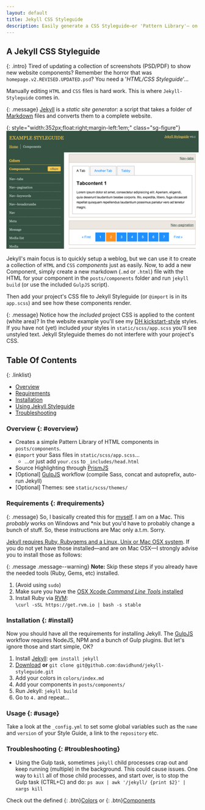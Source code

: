 ```yaml
---
layout: default
title: Jekyll CSS Styleguide
description: Easily generate a CSS Styleguide—or 'Pattern Library'— on Jekyll
---
```


## A Jekyll CSS Styleguide

{: .intro} Tired of updating a collection of screenshots (PSD/PDF) to show new website components? Remember the horror that was `homepage.v2.REVISED.UPDATED.psd`? You need a '*HTML/CSS Styleguide*'…

Manually editing `HTML` and `CSS` files is hard work. This is where `Jekyll-Styleguide` comes in.

{: .message} [Jekyll](http://jekyllrb.com) is a *static site generator*: a script that takes a folder of [Markdown](http://daringfireball.net/projects/markdown/) files and converts them to a complete website.

{: style="width:352px;float:right;margin-left:1em;" class="sg-figure"} ![Styleguide example](/static/scss/themes/hotel-chevalier-theme.png "Pattern Library")

Jekyll's main focus is to quickly setup a weblog, but we can use it to create a collection of `HTML` and `CSS` *components* just as easily. Now, to add a new Component, simply create a new markdown (`.md` or `.html`) file with the HTML for your component in the `posts/components` folder and run `jekyll build` (or use the included `GulpJS` script).

Then add your project's CSS file to Jekyll Styleguide (or `@import` is in its `app.scss`) and see how these components render.

{: .message} Notice how the *included* project CSS is applied to the content (white area)? In the website example you'll see my [DH kickstart-style](https://github.com/davidhund/dh-kickstart-style/) styles. If you have not (yet) included *your* styles in `static/scss/app.scss` you'll see unstyled text. Jekyll Styleguide themes do not interfere with your project's CSS.

## Table Of Contents

{: .linklist}
- [Overview](#overview)
- [Requirements](#requirements)
- [Installation](#install)
- [Using Jekyll Styleguide](#usage)
- [Troubleshooting](#troubleshooting)

### Overview {: #overview}

- Creates a simple Pattern Library of HTML components in `posts/components`.
- `@import` your Sass files in `static/scss/app.scss`...
  - ...or just add `your.css` to `_includes/head.html`
- Source Highlighting through [PrismJS](http://prismjs.com/)
- \[Optional\] [GulpJS](http://GulpJS.com) workflow (compile Sass, concat and autoprefix, auto-run Jekyll)
- \[Optional\] Themes: see `static/scss/themes/`

### Requirements {: #requirements}

{: .message} So, I basically created this for [myself](http://twitter.com/valuedstandards). I am on a Mac. This *probably* works on Windows and \*nix but you'd have to probably change a bunch of stuff. So, these instructions are Mac only a.t.m. Sorry.

[Jekyll requires Ruby, Rubygems and a Linux, Unix or Mac OSX system](http://jekyllrb.com/docs/installation/). If you do not yet have those installed—and are on Mac OSX—I strongly advise you to install those as follows:

{: .message .message--warning} **Note:** Skip these steps if you already have the needed tools (Ruby, Gems, etc) installed. 

1. (Avoid using `sudo`)
2. Make sure you have the [OSX Xcode *Command Line Tools* installed](https://encrypted.google.com/search?hl=en&q=How+to+install+Xcode+command+line+tools)
3. Install Ruby via [RVM](http://rvm.io):  
`\curl -sSL https://get.rvm.io | bash -s stable`

### Installation {: #install}

Now you should have all the requirements for installing Jekyll. The [GulpJS](http://gulpjs.com/) workflow requires NodeJS, NPM and a bunch of Gulp plugins. But let's ignore those and start simple, OK?

1. Install [Jekyll](http://jekyllrb.com): `gem install jekyll`
2. [Download]({{site.repo}}) **or** `git clone git@github.com:davidhund/jekyll-styleguide.git`
3. Add your colors in `colors/index.md`
4. Add your components in `posts/components/`
5. Run Jekyll: `jekyll build`
6. Go to `4.` and repeat...

### Usage {: #usage}

Take a look at the `_config.yml` to set some global variables such as the `name` and `version` of your Style Guide, a link to the `repository` etc.

### Troubleshooting {: #troubleshooting}

- Using the Gulp task, sometimes `jekyll` child processes crap out and keep running (multiple) in the background. This could cause issues. One way to `kill` all of those child processes, and start over, is to stop the Gulp task (CTRL+C) and do: `ps aux | awk '/jekyll/ {print $2}' | xargs kill`

Check out the defined {: .btn}[Colors](/colors) or {: .btn}[Components](/components)